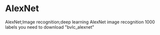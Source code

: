 # AlexNet
AlexNet;Image recognition;deep learning
AlexNet   image recognition 1000 labels
you need to download "bvlc_alexnet"
